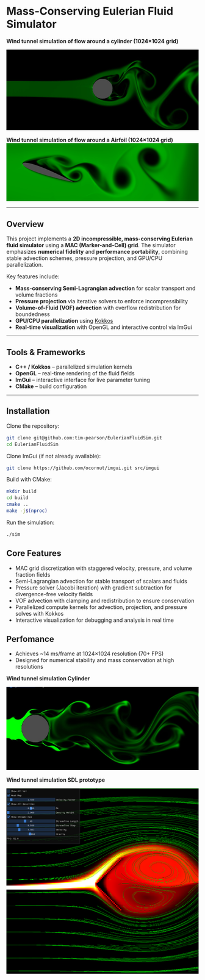 # Mass-Conserving Eulerian Fluid Simulator

**Wind tunnel simulation of flow around a cylinder (1024×1024 grid)**

![Cylinder Wind Tunnel](./images/timothy_cylinder.png)


**Wind tunnel simulation of flow around a Airfoil (1024×1024 grid)**
![Airfoil Wind Tunnel](./images/sim.png)


---

## Overview

This project implements a **2D incompressible, mass-conserving Eulerian fluid
simulator** using a **MAC (Marker-and-Cell) grid**. The simulator emphasizes
**numerical fidelity** and **performance portability**, combining stable
advection schemes, pressure projection, and GPU/CPU parallelization.  

Key features include:  
- **Mass-conserving Semi-Lagrangian advection** for scalar transport and volume
fractions  
- **Pressure projection** via iterative solvers to enforce incompressibility  
- **Volume-of-Fluid (VOF) advection** with overflow redistribution for
boundedness  
- **GPU/CPU parallelization** using [Kokkos](https://github.com/kokkos/kokkos)  
- **Real-time visualization** with OpenGL and interactive control via ImGui  

---

## Tools & Frameworks

- **C++ / Kokkos** – parallelized simulation kernels  
- **OpenGL** – real-time rendering of the fluid fields  
- **ImGui** – interactive interface for live parameter tuning  
- **CMake** – build configuration  

---

## Installation

Clone the repository:  

```bash
git clone git@github.com:tim-pearson/EulerianFluidSim.git
cd EulerianFluidSim
```
Clone ImGui (if not already available):
```bash
git clone https://github.com/ocornut/imgui.git src/imgui

```
Build with CMake:
```bash
mkdir build
cd build
cmake ..
make -j$(nproc)

```
Run the simulation:
```bash
./sim
```

## Core Features

- MAC grid discretization with staggered velocity, pressure, and volume
fraction fields
- Semi-Lagrangian advection for stable transport of scalars and fluids
- Pressure solver (Jacobi iteration) with gradient subtraction for
divergence-free velocity fields
- VOF advection with clamping and redistribution to ensure conservation
- Parallelized compute kernels for advection, projection, and pressure solves
with Kokkos
- Interactive visualization for debugging and analysis in real time


## Perfomance

- Achieves ~14 ms/frame at 1024×1024 resolution (70+ FPS)
- Designed for numerical stability and mass conservation at high resolutions

**Wind tunnel simulation Cylinder**

![Cylinder Wind Tunnel](./images/highvel_cylinder.png)

**Wind tunnel simulation SDL prototype**

![Cylinder Wind Tunnel](./images/timothy_streamlines.png)
